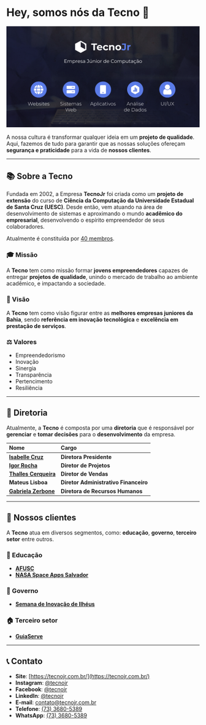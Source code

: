 # Hey, somos nós da **Tecno** 👋

![Banner](https://raw.githubusercontent.com/devteam-tecno/.github/master/assets/banner.png)

A nossa cultura é transformar qualquer ideia em um **projeto de qualidade**. Aqui, fazemos de tudo para garantir que as nossas soluções ofereçam **segurança e praticidade** para a vida de **nossos clientes**.

---

## 📚 Sobre a Tecno

Fundada em 2002, a Empresa **TecnoJr** foi criada como um **projeto de extensão** do curso de **Ciência da Computação da Universidade Estadual de Santa Cruz (UESC)**. Desde então, vem atuando na área de desenvolvimento de sistemas e aproximando o mundo **acadêmico do empresarial**, desenvolvendo o espírito empreendedor de seus colaboradores.

Atualmente é constituída por [40 membros](https://tecnojr.com.br/about#membros).

### 🎓 Missão

A **Tecno** tem como missão formar **jovens empreendedores** capazes de entregar **projetos de qualidade**, unindo o mercado de trabalho ao ambiente acadêmico, e impactando a sociedade.

### 👀 Visão

A **Tecno** tem como visão figurar entre as **melhores empresas juniores da Bahia**, sendo **referência em inovação tecnológica** e **excelência em prestação de serviços**.

### ⚖️ Valores

-   Empreendedorismo
-   Inovação
-   Sinergia
-   Transparência
-   Pertencimento
-   Resiliência

---

## 👤 Diretoria

Atualmente, a **Tecno** é composta por uma **diretoria** que é responsável por **gerenciar** e **tomar decisões** para o **desenvolvimento** da empresa.

| Nome                                                                              | Cargo                                 |
| :-------------------------------------------------------------------------------- | :------------------------------------ |
| [**Isabelle Cruz**](https://www.linkedin.com/in/isabellesscruz)                   | **Diretora Presidente**               |
| [**Igor Rocha**](https://ilrocha.com/)                                            | **Diretor de Projetos**               |
| [**Thalles Cerqueira**](https://www.linkedin.com/in/thalles-cerqueira-b43a571a1/) | **Diretor de Vendas**                 |
| **Mateus Lisboa**                                                                 | **Diretor Administrativo Financeiro** |
| [**Gabriela Zerbone**](https://www.linkedin.com/in/gabriela-zerbone-17651962/)    | **Diretora de Recursos Humanos**      |

---

## 👤 Nossos clientes

A **Tecno** atua em diversos segmentos, como: **educação**, **governo**, **terceiro setor** entre outros.

### 🏫 Educação

-   [**AFUSC**](https://afuscuesc.com/)
-   [**NASA Space Apps Salvador**](https://salvador.spaceterra.org/)

### 🏦 Governo

-   [**Semana de Inovação de Ilhéus**](https://semanadeinovacaoilheus.com.br/)

### 🏠 Terceiro setor

-   [**GuiaServe**](https://guiaserve.com.br/)

---

## 📞 Contato

-   **Site**: [https://tecnojr.com.br/](https://tecnojr.com.br/)
-   **Instagram**: [@tecnojr](https://www.instagram.com/tecnojr/)
-   **Facebook**: [@tecnojr](https://www.facebook.com/tecnojr/)
-   **LinkedIn**: [@tecnojr](https://www.linkedin.com/company/tecnojr/)
-   **E-mail**: [contato@tecnojr.com.br](mailto:contato@tecnojr.com.br)
-   **Telefone**: [(73) 3680-5389](tel:557336805389)
-   **WhatsApp**: [(73) 3680-5389](https://wa.me/557336805389)
